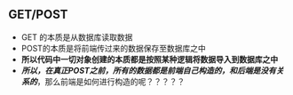 ## GET/POST

- GET 的本质是从数据库读取数据
- POST的本质是将前端传过来的数据保存至数据库之中
- **所以代码中一切对象创建的本质都是按照某种逻辑将数据导入到数据库之中**
- ***所以，在真正POST之前，所有的数据都是前端自己构造的，和后端是没有关系的***，那么前端是如何进行构造的呢？？？？？



